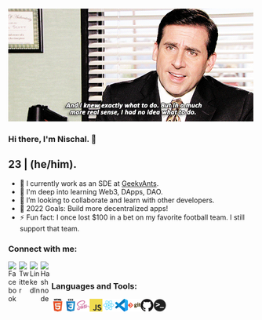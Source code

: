 ![michael.gif](https://raw.githubusercontent.com/niiischall/niiischall/master/michael.gif)


### Hi there, I'm Nischal. 👋

## 23 | (he/him).

- 👔 I currently work as an SDE at [GeekyAnts](https://geekyants.com/).
- 🌱 I'm deep into learning Web3, DApps, DAO.
- 👯 I’m looking to collaborate and learn with other developers.
- 🥅 2022 Goals: Build more decentralized apps!
- ⚡ Fun fact: I once lost $100 in a bet on my favorite football team. I still support that team.

### Connect with me:

[<img align="left" alt="Facebook" width="22px" src="https://cdn.jsdelivr.net/npm/simple-icons@v3/icons/facebook.svg"/>](https://www.facebook.com/discover.nischal)
[<img align="left" alt="Twitter" width="22px" src="https://cdn.jsdelivr.net/npm/simple-icons@v3/icons/twitter.svg"/>](https://twitter.com/niiischall)
[<img align="left" alt="LinkedIn" width="22px" src="https://cdn.jsdelivr.net/npm/simple-icons@v3/icons/linkedin.svg"/>](https://www.linkedin.com/in/nischal-nikit)
[<img align="left" alt="Hashnode" width="22px" src="https://cdn.jsdelivr.net/npm/simple-icons@v3/icons/hashnode.svg"/>](https://hashnode.com/@niiischalll/) 

</br>

### Languages and Tools:

<img align="left" alt="HTML5" width="26px" src="https://raw.githubusercontent.com/github/explore/80688e429a7d4ef2fca1e82350fe8e3517d3494d/topics/html/html.png" />
<img align="left" alt="CSS3" width="26px" src="https://raw.githubusercontent.com/github/explore/80688e429a7d4ef2fca1e82350fe8e3517d3494d/topics/css/css.png" />
<img align="left" alt="Sass" width="26px" src="https://raw.githubusercontent.com/github/explore/80688e429a7d4ef2fca1e82350fe8e3517d3494d/topics/sass/sass.png" />
<img align="left" alt="JavaScript" width="26px" src="https://raw.githubusercontent.com/github/explore/80688e429a7d4ef2fca1e82350fe8e3517d3494d/topics/javascript/javascript.png" />
<img align="left" alt="React" width="26px" src="https://raw.githubusercontent.com/github/explore/80688e429a7d4ef2fca1e82350fe8e3517d3494d/topics/react/react.png" />
<img align="left" alt="Visual Studio Code" width="26px" src="https://raw.githubusercontent.com/github/explore/80688e429a7d4ef2fca1e82350fe8e3517d3494d/topics/visual-studio-code/visual-studio-code.png" />
<img align="left" alt="Git" width="26px" src="https://raw.githubusercontent.com/github/explore/80688e429a7d4ef2fca1e82350fe8e3517d3494d/topics/git/git.png" />
<img align="left" alt="GitHub" width="26px" src="https://raw.githubusercontent.com/github/explore/78df643247d429f6cc873026c0622819ad797942/topics/github/github.png" />
<img align="left" alt="Terminal" width="26px" src="https://raw.githubusercontent.com/github/explore/80688e429a7d4ef2fca1e82350fe8e3517d3494d/topics/terminal/terminal.png" />

</br>

</br>



